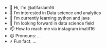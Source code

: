 - 👋 Hi, I’m @atifaslam16
- 👀 I’m interested in Data science and analytics 
- 🌱 I’m currently learning python and java
- 💞️ I’m looking forward in data science field 
- 📫 How to reach me via instagram imatif16
- 😄 Pronouns: ...
- ⚡ Fun fact: ...

<!---
atifaslam16/atifaslam16 is a ✨ special ✨ repository because its `README.md` (this file) appears on your GitHub profile.
You can click the Preview link to take a look at your changes.
--->
